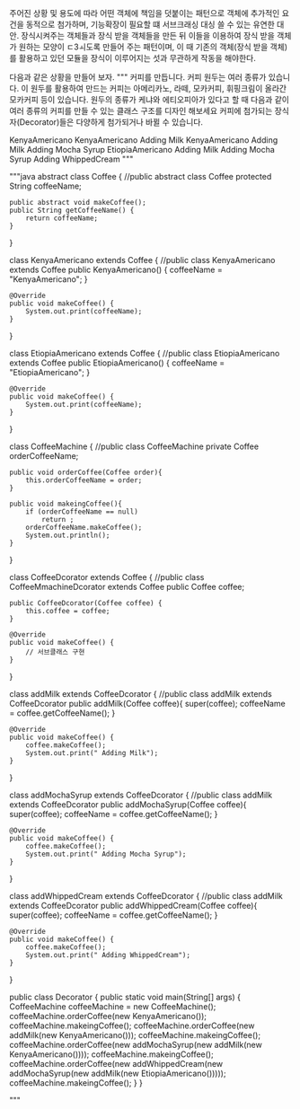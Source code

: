 주어진 상황 및 용도에 따라 어떤 객체에 책임을 덧붙이는 패턴으로 객체에 추가적인 요건을 동적으로 첨가하며, 기능확장이 필요할 떄 서브크래싱 대싱 쓸 수 있는 유연한 대안.
장식시켜주는 객체들과 장식 받을 객체들을 만든 뒤 이들을 이용하여 장식 받을 객체가 원하는 모양이 ㄷ3ㅚ도록 만들어 주는 패턴이며, 이 때 기존의 객체(장식 받을 객체)를 활용하고 있던 모듈을 장식이 이루어지는 섯과 무관하게 작동을 해야한다.

다음과 같은 상황을 만들어 보자.
"""
커피를 만듭니다.
 커피 원두는 여러 종류가 있습니다. 이 원두를 활용하여 만드는 커피는 아메리카노, 라떼, 모카커피, 휘핑크림이 올라간 모카커피 등이 있습니다.
 원두의 종류가 케냐와 에티오피아가 있다고 할 때 다음과 같이 여러 종류의 커피를 만들 수 있는 클래스 구조를 디자인 해보세요
 커피에 첨가되는 장식자(Decorator)들은 다양하게 첨가되거나 바뀔 수 있습니다.

KenyaAmericano
KenyaAmericano Adding Milk
KenyaAmericano Adding Milk Adding Mocha Syrup
EtiopiaAmericano Adding Milk Adding Mocha Syrup Adding WhippedCream
"""

"""java
abstract class Coffee { //public abstract class Coffee
    protected String coffeeName;

    public abstract void makeCoffee();
    public String getCoffeeName() {
        return coffeeName;
    }
}

class KenyaAmericano extends Coffee { //public class KenyaAmericano extends Coffee
    public KenyaAmericano() {
        coffeeName = "KenyaAmericano";
    }

    @Override
    public void makeCoffee() {
        System.out.print(coffeeName);
    }
}

class EtiopiaAmericano extends Coffee { //public class EtiopiaAmericano extends Coffee
    public EtiopiaAmericano() {
        coffeeName = "EtiopiaAmericano";
    }

    @Override
    public void makeCoffee() {
        System.out.print(coffeeName);
    }
}

class CoffeeMachine { //public class CoffeeMachine
    private Coffee orderCoffeeName;

    public void orderCoffee(Coffee order){
        this.orderCoffeeName = order;
    }

    public void makeingCoffee(){
        if (orderCoffeeName == null)
            return ;
        orderCoffeeName.makeCoffee();
        System.out.println();
    }
}

class CoffeeDcorator extends Coffee { //public class CoffeeMmachineDcorator extends Coffee
    public Coffee coffee;

    public CoffeeDcorator(Coffee coffee) {
        this.coffee = coffee;
    }

    @Override
    public void makeCoffee() {
        // 서브클래스 구현
    }
}

class addMilk extends CoffeeDcorator { //public class addMilk extends CoffeeDcorator
    public addMilk(Coffee coffee){
        super(coffee);
        coffeeName = coffee.getCoffeeName();
    }

    @Override
    public void makeCoffee() {
        coffee.makeCoffee();
        System.out.print(" Adding Milk");
    }
}

class addMochaSyrup extends CoffeeDcorator { //public class addMilk extends CoffeeDcorator
    public addMochaSyrup(Coffee coffee){
        super(coffee);
        coffeeName = coffee.getCoffeeName();
    }

    @Override
    public void makeCoffee() {
        coffee.makeCoffee();
        System.out.print(" Adding Mocha Syrup");
    }
}

class addWhippedCream extends CoffeeDcorator { //public class addMilk extends CoffeeDcorator
    public addWhippedCream(Coffee coffee){
        super(coffee);
        coffeeName = coffee.getCoffeeName();
    }

    @Override
    public void makeCoffee() {
        coffee.makeCoffee();
        System.out.print(" Adding WhippedCream");
    }
}

public class Decorator {
    public static void main(String[] args) {
        CoffeeMachine coffeeMachine = new CoffeeMachine();
        coffeeMachine.orderCoffee(new KenyaAmericano());
        coffeeMachine.makeingCoffee();
        coffeeMachine.orderCoffee(new addMilk(new KenyaAmericano()));
        coffeeMachine.makeingCoffee();
        coffeeMachine.orderCoffee(new addMochaSyrup(new addMilk(new KenyaAmericano())));
        coffeeMachine.makeingCoffee();
        coffeeMachine.orderCoffee(new addWhippedCream(new addMochaSyrup(new addMilk(new EtiopiaAmericano()))));
        coffeeMachine.makeingCoffee();
    }
}

"""